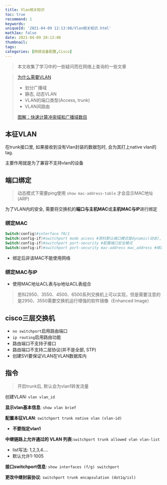 ```yaml
---
title: Vlan相关知识
toc: true
recommend: 1
keywords: 
uniqueId: '2021-04-09 12:13:08/Vlan相关知识.html'
mathJax: false
date: 2021-04-09 20:13:08
thumbnail:
tags:
categories: [网络设备配置,Cisco]
---
```

>  本文收集了学习中的一些疑问而在网络上查询的一些文章

<!-- more -->

> [为什么需要VLAN](https://zhuanlan.zhihu.com/p/35616289)
>
> - 划分广播域
> - 静态, 动态VLAN
> - VLAN的端口类型(Access, trunk)
> - VLAN间路由
>
> [图解：快速计算冲突域和广播域数目](https://feichashao.com/broadcast_domain_calculation/)

## 本征VLAN

在trunk接口里, 如果接收到没有Vlan封装的数据包时, 会为其打上native vlan的tag.

主要作用就是为了兼容不支持vlan的设备

## 端口绑定

> 动态模式下需要ping使用 `show mac-address-table` 才会显示MAC地址(ARP)

为了VLAN内的安全, 需要将交换机的**端口与主机MAC**或**主机MAC与IP**进行绑定

### 绑定MAC

```powershell
Switch(config)#interface f0/1
Switch(config-if)#switchport mode access #思科默认端口模式是dynamic(动态),端口绑定不能是动态
Switch(config-if)#switchport port-security #配置端口安全模式
Switch(config-if)#switchport port-security mac-address mac_address #绑定mac
```

- 绑定后非该MAC不能使用网络

### 绑定MAC与IP

- 使用MAC地址ACL表与ip地址ACL表组合

> 思科2950、3550、4500、6500系列交换机上可以实现，但是需要注意的是2950、3550需要交换机运行增强的软件镜像（Enhanced Image）

## cisco三层交换机

- `no switchport`启用路由端口
- `ip routing`启用路由功能
- 路由端口不支持子接口
- 路由端口不支持二层协议(并不是全部, STP)
- 创建SVI要保证VLAN在VLAN数据库内

## 指令

> 开启trunk后, 默认会为vlan1转发流量

创建VLAN: `vlan vlan_id`

**显示vlan基本信息**: `show vlan brief`

**配置本征VLAN**: `switchport trunk native vlan (vlan-id)`

- **不要指定vlan1**

**中继链路上允许通过的 VLAN 列表**:`switchport trunk allowed vlan vlan-list`

- list写法: 1,2,3,4....
- 默认允许1-1005

**接口switchport信息**: `show interfaces (f/g) switchport`

**更改中继封装协议**: `switchport trunk encapsulation (dot1q/isl)`